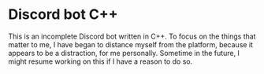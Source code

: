 # Discord bot C++

This is an incomplete Discord bot written in C++. To focus on the things that matter to me, I have began to distance myself from the platform, because it appears to be a distraction, for me personally. Sometime in the future, I might resume working on this if I have a reason to do so.
